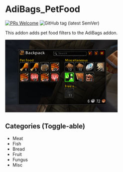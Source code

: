 # AdiBags_PetFood

[![PRs Welcome](https://img.shields.io/badge/PRs-welcome-brightgreen.svg?style=flat-square)](http://makeapullrequest.com)
![GitHub tag (latest SemVer)](https://img.shields.io/github/tag/ps-wow/AdiBags_PetFood.svg)

This addon adds pet food filters to the AdiBags addon.

![AdiBags Petfood Screenshot](https://raw.githubusercontent.com/ps-wow/AdiBags_PetFood/master/screenshots/AB_PF_1.jpg)

## Categories (Toggle-able)

 - Meat
 - Fish
 - Bread
 - Fruit
 - Fungus
 - Misc
